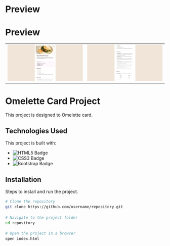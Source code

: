 # Preview
# Preview

<table>
  <tr>
    <td>
      <img src="./preview-1.png" alt="Project Preview 1" width="300" />
    </td>
    <td>
      <img src="./preview-2.png" alt="Project Preview 2" width="300" />
    </td>
  </tr>
</table>


# Omelette Card Project
This project is designed to Omelette card.

## Technologies Used
This project is built with:
- ![HTML5 Badge](https://img.shields.io/badge/HTML5-E34F26?style=for-the-badge&logo=html5&logoColor=white)
- ![CSS3 Badge](https://img.shields.io/badge/CSS3-1572B6?style=for-the-badge&logo=css3&logoColor=white)
- ![Bootstrap Badge](https://img.shields.io/badge/Bootstrap-563D7C?style=for-the-badge&logo=bootstrap&logoColor=white)



## Installation
Steps to install and run the project.

```bash
# Clone the repository
git clone https://github.com/username/repository.git

# Navigate to the project folder
cd repository

# Open the project in a browser
open index.html
